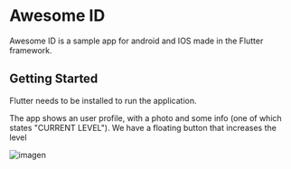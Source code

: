 # Awesome ID

Awesome ID is a sample app for android and IOS made in the Flutter framework. 

## Getting Started

Flutter needs to be installed to run the application.

The app shows an user profile, with a photo and some info (one of which states "CURRENT LEVEL"). We have a floating button that increases the level


![imagen](https://github.com/AleksHodur/FlutterIDCard/assets/122903436/03c045dd-660b-479e-88c5-f09de81dcd5f)
